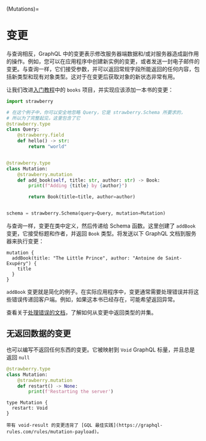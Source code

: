 (Mutations)=
# 变更

与查询相反，GraphQL 中的变更表示修改服务器端数据和/或对服务器造成副作用的操作。例如，您可以在应用程序中创建新实例的变更，或者发送一封电子邮件的变更。与查询一样，它们接受参数，并可以返回常规字段所能返回的任何内容，包括新类型和现有对象类型。这对于在变更后获取对象的新状态非常有用。

让我们改进[入门教程](../intro.md)中的 `books` 项目，并实现应该添加一本书的变更：

```python
import strawberry

# 在这个例子中，你可以安全地忽略 Query，它是 strawberry.Schema 所要求的，
# 所以为了完整起见，这里包含了它
@strawberry.type
class Query:
    @strawberry.field
    def hello() -> str:
        return "world"


@strawberry.type
class Mutation:
    @strawberry.mutation
    def add_book(self, title: str, author: str) -> Book:
        print(f"Adding {title} by {author}")

        return Book(title=title, author=author)


schema = strawberry.Schema(query=Query, mutation=Mutation)
```

与查询一样，变更在类中定义，然后传递给 Schema 函数。这里创建了 `addBook` 变更，它接受标题和作者，并返回 `Book` 类型。将发送以下 GraphQL 文档到服务器来执行变更：

```
mutation {
  addBook(title: "The Little Prince", author: "Antoine de Saint-Exupéry") {
    title
  }
}
```

`addBook` 变更就是简化的例子。在实际应用程序中，变更通常需要处理错误并将这些错误传递回客户端。例如，如果这本书已经存在，可能希望返回异常。

查看关于[处理错误的文档](https://strawberry.rocks/docs/guides/errors#expected-errors)，了解如何从变更中返回类型的并集。

## 无返回数据的变更

也可以编写不返回任何东西的变更。它被映射到 `Void` GraphQL 标量，并且总是返回 `null`

```python
@strawberry.type
class Mutation:
    @strawberry.mutation
    def restart() -> None:
        print(f'Restarting the server')
```

```
type Mutation {
  restart: Void
}
```

```{note}
带有 void-result 的变更违背了 [GQL 最佳实践](https://graphql-rules.com/rules/mutation-payload)。
```
